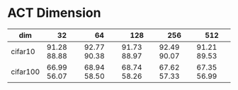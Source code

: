 # ACT Dimension

 dim      | 32          | 64          | 128         | 256         | 512         
----------|-------------|-------------|-------------|-------------|-------------
 cifar10  | 91.28 88.88 | 92.77 90.38 | 91.73 88.97 | 92.49 90.07 | 91.21 89.53 
 cifar100 | 66.99 56.07 | 68.94 58.50 | 68.74 58.26 | 67.62 57.33 | 67.35 56.99 
